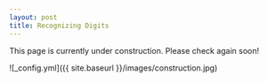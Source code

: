```yaml
---
layout: post
title: Recognizing Digits
--- 
```


This page is currently under construction. Please check again soon!

![_config.yml]({{ site.baseurl }}/images/construction.jpg)
